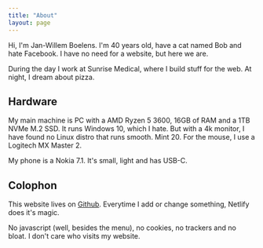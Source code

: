 ```yaml
---
title: "About"
layout: page
---
```


Hi, I'm Jan-Willem Boelens. I'm 40 years old, have a cat named Bob and hate Facebook. I have no need for a website, but here we are.

During the day I work at Sunrise Medical, where I build stuff for the web. At night, I dream about pizza.

## Hardware

My main machine is PC with a AMD Ryzen 5 3600, 16GB of RAM and a 1TB NVMe M.2 SSD.  It runs Windows 10, which I hate. But with a 4k monitor, I have found no Linux distro that runs smooth. Mint 20.  For the mouse, I use a Logitech MX Master 2.

My phone is a Nokia 7.1. It's small, light and has USB-C.

## Colophon

This website lives on <a href="https://github.com/jwboelens/blog">Github</a>. Everytime I add or change something, Netlify does it's magic.

No javascript (well, besides the menu), no cookies, no trackers and no bloat. I don't care who visits my website.

